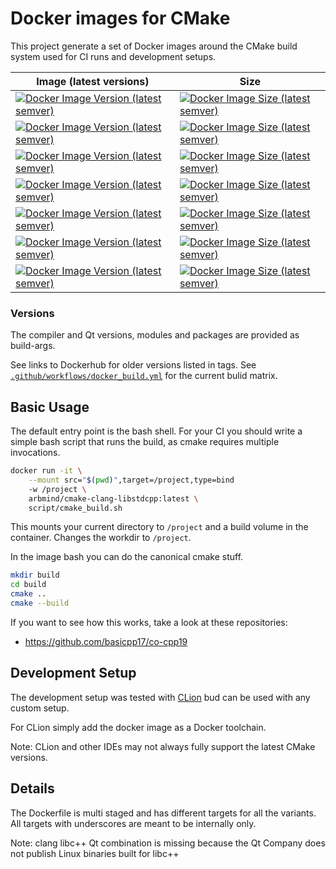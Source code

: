 # Docker images for CMake

This project generate a set of Docker images around the CMake build system used for CI runs and development setups.

| Image (latest versions) | Size |
| -- | -- |
| [![Docker Image Version (latest semver)](https://img.shields.io/docker/v/arbmind/cmake-clang?color=black&label=arbmind%2Fcmake-clang&logo=Docker&sort=semver)](https://hub.docker.com/r/arbmind/cmake-clang) | [![Docker Image Size (latest semver)](https://img.shields.io/docker/image-size/arbmind/cmake-clang?color=green&logo=Ubuntu&sort=semver)](https://hub.docker.com/r/arbmind/cmake-clang) |
| [![Docker Image Version (latest semver)](https://img.shields.io/docker/v/arbmind/cmake-clang-libstdcpp?color=black&label=arbmind%2Fcmake-clang-libstdcpp&logo=Docker&sort=semver)](https://hub.docker.com/r/arbmind/cmake-clang-libstdcpp) | [![Docker Image Size (latest semver)](https://img.shields.io/docker/image-size/arbmind/cmake-clang-libstdcpp?color=green&logo=Ubuntu&sort=semver)](https://hub.docker.com/r/arbmind/cmake-clang-libstdcpp) |
| [![Docker Image Version (latest semver)](https://img.shields.io/docker/v/arbmind/cmake-clang-libstdcpp-qt?color=black&label=arbmind%2Fcmake-clang-libstdcpp-qt&logo=Docker&sort=semver)](https://hub.docker.com/r/arbmind/cmake-clang-libstdcpp-qt) | [![Docker Image Size (latest semver)](https://img.shields.io/docker/image-size/arbmind/cmake-clang-libstdcpp-qt?color=yellow&logo=Ubuntu&sort=semver)](https://hub.docker.com/r/arbmind/cmake-clang-libstdcpp-qt) |
| [![Docker Image Version (latest semver)](https://img.shields.io/docker/v/arbmind/cmake-clang-libstdcpp-qtgui-dev?color=black&label=arbmind%2Fcmake-clang-libstdcpp-qtgui-dev&logo=Docker&sort=semver)](https://hub.docker.com/r/arbmind/cmake-clang-libstdcpp-qtgui-dev) | [![Docker Image Size (latest semver)](https://img.shields.io/docker/image-size/arbmind/cmake-clang-libstdcpp-qtgui-dev?color=red&logo=Ubuntu&sort=semver)](https://hub.docker.com/r/arbmind/cmake-clang-libstdcpp-qtgui-dev) |
| [![Docker Image Version (latest semver)](https://img.shields.io/docker/v/arbmind/cmake-gcc?color=black&label=arbmind%2Fcmake-gcc&logo=Docker&sort=semver)](https://hub.docker.com/r/arbmind/cmake-gcc) | [![Docker Image Size (latest semver)](https://img.shields.io/docker/image-size/arbmind/cmake-gcc?color=yellow&logo=Ubuntu&sort=semver)](https://hub.docker.com/r/arbmind/cmake-gcc) |
| [![Docker Image Version (latest semver)](https://img.shields.io/docker/v/arbmind/cmake-gcc-qt?color=black&label=arbmind%2Fcmake-gcc-qt&logo=Docker&sort=semver)](https://hub.docker.com/r/arbmind/cmake-gcc-qt) | [![Docker Image Size (latest semver)](https://img.shields.io/docker/image-size/arbmind/cmake-gcc-qt?color=brown&logo=Ubuntu&sort=semver)](https://hub.docker.com/r/arbmind/cmake-gcc-qt) |
| [![Docker Image Version (latest semver)](https://img.shields.io/docker/v/arbmind/cmake-gcc-qtgui-dev?color=black&label=arbmind%2Fcmake-gcc-qtgui-dev&logo=Docker&sort=semver)](https://hub.docker.com/r/arbmind/cmake-gcc-qtgui-dev) | [![Docker Image Size (latest semver)](https://img.shields.io/docker/image-size/arbmind/cmake-gcc-qtgui-dev?color=brown&logo=Ubuntu&sort=semver)](https://hub.docker.com/r/arbmind/cmake-gcc-qtgui-dev) |

### Versions

The compiler and Qt versions, modules and packages are provided as build-args.

See links to Dockerhub for older versions listed in tags.
See [`.github/workflows/docker_build.yml`](https://github.com/arBmind/cmake-containers/blob/develop/.github/workflows/docker_build.yml) for the current bulid matrix.


## Basic Usage

The default entry point is the bash shell.
For your CI you should write a simple bash script that runs the build, as cmake requires multiple invocations.

```bash
docker run -it \
    --mount src="$(pwd)",target=/project,type=bind
    -w /project \
    arbmind/cmake-clang-libstdcpp:latest \
    script/cmake_build.sh
```

This mounts your current directory to `/project` and a build volume in the container. Changes the workdir to `/project`.

In the image bash you can do the canonical cmake stuff.

```bash
mkdir build
cd build
cmake ..
cmake --build
```

If you want to see how this works, take a look at these repositories:
* https://github.com/basicpp17/co-cpp19


## Development Setup

The development setup was tested with [CLion](https://www.jetbrains.com/clion/) bud can be used with any custom setup.

For CLion simply add the docker image as a Docker toolchain.

Note: CLion and other IDEs may not always fully support the latest CMake versions.


## Details

The Dockerfile is multi staged and has different targets for all the variants.
All targets with underscores are meant to be internally only.

Note: clang libc++ Qt combination is missing because the Qt Company does not publish Linux binaries built for libc++
